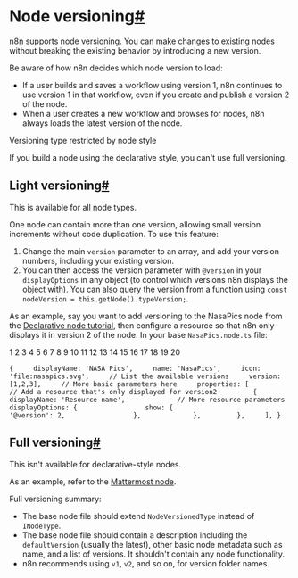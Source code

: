 [](https://github.com/n8n-io/n8n-docs/edit/main/docs/integrations/creating-nodes/build/reference/node-versioning.md "Edit this page")

# Node versioning[#](#node-versioning "Permanent link")

n8n supports node versioning. You can make changes to existing nodes without breaking the existing behavior by introducing a new version.

Be aware of how n8n decides which node version to load:

*   If a user builds and saves a workflow using version 1, n8n continues to use version 1 in that workflow, even if you create and publish a version 2 of the node.
*   When a user creates a new workflow and browses for nodes, n8n always loads the latest version of the node.

Versioning type restricted by node style

If you build a node using the declarative style, you can't use full versioning.

## Light versioning[#](#light-versioning "Permanent link")

This is available for all node types.

One node can contain more than one version, allowing small version increments without code duplication. To use this feature:

1.  Change the main `version` parameter to an array, and add your version numbers, including your existing version.
2.  You can then access the version parameter with `@version` in your `displayOptions` in any object (to control which versions n8n displays the object with). You can also query the version from a function using `const nodeVersion = this.getNode().typeVersion;`.

As an example, say you want to add versioning to the NasaPics node from the [Declarative node tutorial](../../declarative-style-node/), then configure a resource so that n8n only displays it in version 2 of the node. In your base `NasaPics.node.ts` file:

 1
 2
 3
 4
 5
 6
 7
 8
 9
10
11
12
13
14
15
16
17
18
19
20

`{     displayName: 'NASA Pics',     name: 'NasaPics',     icon: 'file:nasapics.svg',     // List the available versions     version: [1,2,3],     // More basic parameters here     properties: [         // Add a resource that's only displayed for version2         {             displayName: 'Resource name',             // More resource parameters             displayOptions: {                 show: {                     '@version': 2,                 },             },         },     ], }`

## Full versioning[#](#full-versioning "Permanent link")

This isn't available for declarative-style nodes.

As an example, refer to the [Mattermost node](https://github.com/n8n-io/n8n/tree/master/packages/nodes-base/nodes/Mattermost).

Full versioning summary:

*   The base node file should extend `NodeVersionedType` instead of `INodeType`.
*   The base node file should contain a description including the `defaultVersion` (usually the latest), other basic node metadata such as name, and a list of versions. It shouldn't contain any node functionality.
*   n8n recommends using `v1`, `v2`, and so on, for version folder names.